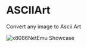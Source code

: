 # ASCIIArt
Convert any image to Ascii Art

![x8086NetEmu Showcase](https://xfx.net/stackoverflow/ascii-art/ascii-art-demo.png)
